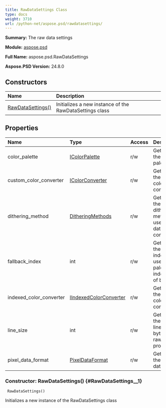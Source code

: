 ```yaml
---
title: RawDataSettings Class
type: docs
weight: 3710
url: /python-net/aspose.psd/rawdatasettings/
---
```


**Summary:** The raw data settings

**Module:** [aspose.psd](/psd/python-net/aspose.psd/)

**Full Name:** aspose.psd.RawDataSettings

**Aspose.PSD Version:** 24.8.0

## **Constructors**
| **Name** | **Description** |
| :- | :- |
| [RawDataSettings()](#RawDataSettings__1) | Initializes a new instance of the RawDataSettings class |
## **Properties**
| **Name** | **Type** | **Access** | **Description** |
| :- | :- | :- | :- |
| color_palette | [IColorPalette](/psd/python-net/aspose.psd/icolorpalette) | r/w | Gets or sets the color palette |
| custom_color_converter | [IColorConverter](/psd/python-net/aspose.psd/icolorconverter) | r/w | Gets or sets the custom color converter |
| dithering_method | [DitheringMethods](/psd/python-net/aspose.psd/ditheringmethods) | r/w | Gets or sets the dithering method to use for raw data conversion |
| fallback_index | int | r/w | Gets or sets the fallback index to use when palette index is out of bounds |
| indexed_color_converter | [IIndexedColorConverter](/psd/python-net/aspose.psd/iindexedcolorconverter) | r/w | Gets or sets the indexed color converter |
| line_size | int | r/w | Gets or sets the pixels line size in bytes for raw data processing |
| pixel_data_format | [PixelDataFormat](/psd/python-net/aspose.psd/pixeldataformat) | r/w | Gets or sets the pixel data format |


### Constructor: RawDataSettings() {#RawDataSettings__1}


```
 RawDataSettings() 
```

Initializes a new instance of the RawDataSettings class


